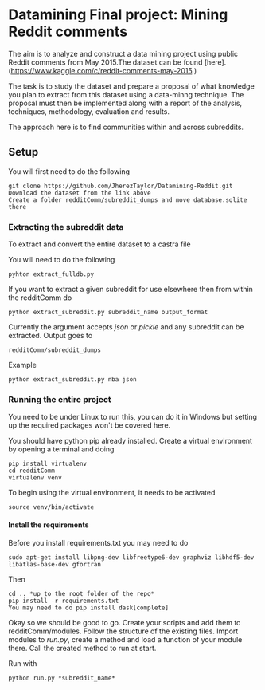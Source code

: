 # Datamining Final project: Mining Reddit comments
The aim is to analyze and construct a data mining project using public Reddit
comments from May 2015.The dataset can be found
[here].(https://www.kaggle.com/c/reddit-comments-may-2015.)

The task is to study the dataset and prepare a proposal of what knowledge you
plan to extract from this dataset using a data-minng technique.
The proposal must then be implemented along with a report of the analysis,
techniques, methodology, evaluation and results.

The approach here is to find communities within and across subreddits.

## Setup

You will first need to do the following

    git clone https://github.com/JherezTaylor/Datamining-Reddit.git
    Download the dataset from the link above
    Create a folder redditComm/subreddit_dumps and move database.sqlite there

### Extracting the subreddit data

To extract and convert the entire dataset to a castra file

You will need to do the following

    pyhton extract_fulldb.py

If you want to extract a given subreddit for use elsewhere then from within
the redditComm do

    python extract_subreddit.py subreddit_name output_format

Currently the argument accepts *json* or *pickle* and any subreddit can be
extracted. Output goes to

    redditComm/subreddit_dumps
Example

    python extract_subreddit.py nba json

### Running the entire project
You need to be under Linux to run this, you can do it in Windows but setting
up the required packages won't be covered here.

You should have python pip already installed. Create a virtual environment by
opening a terminal and doing

    pip install virtualenv
    cd redditComm
    virtualenv venv

To begin using the virtual environment, it needs to be activated

    source venv/bin/activate

#### Install the requirements
Before you install requirements.txt you may need to do

    sudo apt-get install libpng-dev libfreetype6-dev graphviz libhdf5-dev libatlas-base-dev gfortran

Then

    cd .. *up to the root folder of the repo*
    pip install -r requirements.txt
    You may need to do pip install dask[complete]

Okay so we should be good to go. Create your scripts and add them to
redditComm/modules. Follow the structure of the existing files. Import modules
to *run.py*, create a method and load a function of your module there. Call the
created method to run at start.

Run with

    python run.py *subreddit_name*

